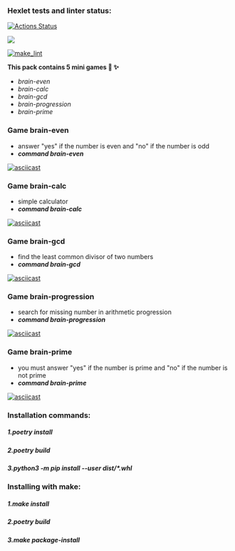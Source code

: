 ### Hexlet tests and linter status:
[![Actions Status](https://github.com/Dobrovera/python-project-lvl1/workflows/hexlet-check/badge.svg)](https://github.com/Dobrovera/python-project-lvl1/actions)

<a href="https://codeclimate.com/github/Dobrovera/python-project-lvl1/maintainability"><img src="https://api.codeclimate.com/v1/badges/53ed38a27c1ddd6515b2/maintainability" /></a>

[![make_lint](https://github.com/Dobrovera/python-project-lvl1/actions/workflows/make_lint.yml/badge.svg)](https://github.com/Dobrovera/python-project-lvl1/actions/workflows/make_lint.yml)

**This pack contains 5 mini games :dizzy: :sparkles:**


+ *brain-even*
+ *brain-calc*
+ *brain-gcd*
+ *brain-progression*
+ *brain-prime*


### Game brain-even
+ answer "yes" if the number is even and "no" if the number is odd
+ ***command brain-even***


[![asciicast](https://asciinema.org/a/b5KaCNZd7Ww0NgnndC4kc7KRi.svg)](https://asciinema.org/a/b5KaCNZd7Ww0NgnndC4kc7KRi)

### Game brain-calc
+ simple calculator
+ ***command brain-calc***


[![asciicast](https://asciinema.org/a/dTKIS8ePLewKRB3cWb8brcoH5.svg)](https://asciinema.org/a/dTKIS8ePLewKRB3cWb8brcoH5)

### Game brain-gcd
+ find the least common divisor of two numbers
+ ***command brain-gcd***


[![asciicast](https://asciinema.org/a/yEmMwTUNIy8bKqFGQDEtp9Hon.svg)](https://asciinema.org/a/yEmMwTUNIy8bKqFGQDEtp9Hon)

### Game brain-progression
+ search for missing number in arithmetic progression
+ ***command brain-progression***


[![asciicast](https://asciinema.org/a/DIhMcsG64hku2lven9i8sqP6Y.svg)](https://asciinema.org/a/DIhMcsG64hku2lven9i8sqP6Y)

### Game brain-prime
+ you must answer "yes" if the number is prime and "no" if the number is not prime
+ ***command brain-prime***


[![asciicast](https://asciinema.org/a/XS4wNKz9LkguEhkojufmcqove.svg)](https://asciinema.org/a/XS4wNKz9LkguEhkojufmcqove)

### Installation commands:

##### 1.poetry install
##### 2.poetry build
##### 3.python3 -m pip install --user dist/*.whl

### Installing with make:

##### 1.make install
##### 2.poetry build
##### 3.make package-install
